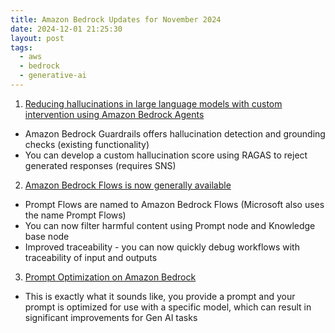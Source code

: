 ```yaml
---
title: Amazon Bedrock Updates for November 2024
date: 2024-12-01 21:25:30
layout: post
tags:
  - aws
  - bedrock
  - generative-ai
---
```


1. [Reducing hallucinations in large language models with custom intervention using Amazon Bedrock Agents](https://aws.amazon.com/blogs/machine-learning/reducing-hallucinations-in-large-language-models-with-custom-intervention-using-amazon-bedrock-agents/)

- Amazon Bedrock Guardrails offers hallucination detection and grounding checks (existing functionality)
- You can develop a custom hallucination score using RAGAS to reject generated responses (requires SNS)

2. [Amazon Bedrock Flows is now generally available](https://aws.amazon.com/blogs/machine-learning/amazon-bedrock-flows-is-now-generally-available-with-enhanced-safety-and-traceability/)

- Prompt Flows are named to Amazon Bedrock Flows (Microsoft also uses the name Prompt Flows)
- You can now filter harmful content using Prompt node and Knowledge base node
- Improved traceability - you can now quickly debug workflows with traceability of input and outputs

3. [Prompt Optimization on Amazon Bedrock](https://aws.amazon.com/blogs/machine-learning/improve-the-performance-of-your-generative-ai-applications-with-prompt-optimization-on-amazon-bedrock/)

- This is exactly what it sounds like, you provide a prompt and your prompt is optimized for use with a specific model, which can result in significant improvements for Gen AI tasks
